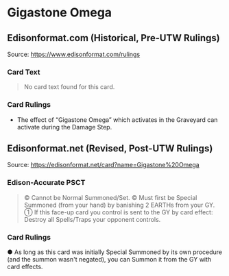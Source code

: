 # Gigastone Omega

## Edisonformat.com (Historical, Pre-UTW Rulings)

Source: https://www.edisonformat.com/rulings

### Card Text

> No card text found for this card.

### Card Rulings

*   The effect of “Gigastone Omega” which activates in the Graveyard can activate during the Damage Step.

## Edisonformat.net (Revised, Post-UTW Rulings)

Source: https://edisonformat.net/card?name=Gigastone%20Omega

### Edison-Accurate PSCT

> © Cannot be Normal Summoned/Set.
> © Must first be Special Summoned (from your hand) by banishing 2 EARTHs from your GY.
> ① If this face-up card you control is sent to the GY by card effect:
> Destroy all Spells/Traps your opponent controls.

### Card Rulings

● As long as this card was initially Special Summoned by its own procedure (and the summon wasn't negated),
you can Summon it from the GY with card effects.
            